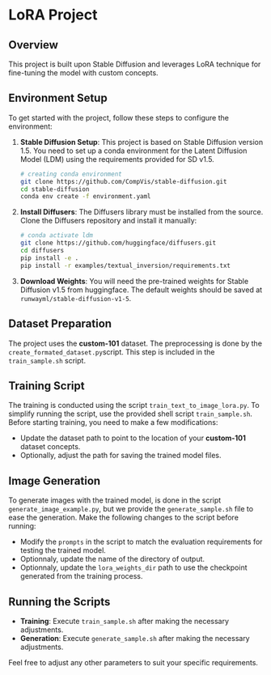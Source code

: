 # LoRA Project

## Overview
This project is built upon Stable Diffusion and leverages LoRA technique for fine-tuning the model with custom concepts.

## Environment Setup
To get started with the project, follow these steps to configure the environment:

1. **Stable Diffusion Setup**: This project is based on Stable Diffusion version 1.5. You need to set up a conda environment for the Latent Diffusion Model (LDM) using the requirements provided for SD v1.5.
   ```bash
   # creating conda environment
   git clone https://github.com/CompVis/stable-diffusion.git
   cd stable-diffusion
   conda env create -f environment.yaml
   ```

2. **Install Diffusers**: The Diffusers library must be installed from the source. Clone the Diffusers repository and install it manually:
   ```bash
   # conda activate ldm
   git clone https://github.com/huggingface/diffusers.git
   cd diffusers
   pip install -e .
   pip install -r examples/textual_inversion/requirements.txt
   ```

3. **Download Weights**: You will need the pre-trained weights for Stable Diffusion v1.5 from huggingface. The default weights should be saved at `runwayml/stable-diffusion-v1-5`.

## Dataset Preparation
The project uses the **custom-101** dataset. The preprocessing is done by the `create_formated_dataset.py`script. This step is included in the `train_sample.sh` script.

## Training Script
The training is conducted using the script `train_text_to_image_lora.py`. To simplify running the script, use the provided shell script `train_sample.sh`. Before starting training, you need to make a few modifications:

- Update the dataset path to point to the location of your **custom-101** dataset concepts.
- Optionally, adjust the path for saving the trained model files.

## Image Generation
To generate images with the trained model, is done in the script `generate_image_example.py`, but we provide the `generate_sample.sh` file to ease the generation. Make the following changes to the script before running:

- Modify the `prompts` in the script to match the evaluation requirements for testing the trained model.
- Optionnaly, update the name of the directory of output.
- Optionnaly, update the `lora_weights_dir` path to use the checkpoint generated from the training process.

## Running the Scripts
- **Training**: Execute `train_sample.sh` after making the necessary adjustments.
- **Generation**: Execute `generate_sample.sh` after making the necessary adjustments.

Feel free to adjust any other parameters to suit your specific requirements.